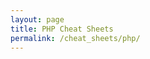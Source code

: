 ```yaml
---
layout: page
title: PHP Cheat Sheets
permalink: /cheat_sheets/php/
---
```


<!-- PHP
================================================================================

[Help](https://hyperpolyglot.org/scripting)
[More Help](https://www.w3schools.com/php/php_superglobals_request.asp)

To make it work:

Store your php file on `/var/www/html/yourdirectory/filename.php`

http://localhost/yourdirectory/filename.php

- [PHP](#php)
  - [Commands](#commands)
  - [Basics](#basics)
      - [Variables](#variables)
      - [Constants](#constants)
      - [Null](#null)
      - [Comments](#comments)
  - [Arithmetic & Logic](#arithmetic--logic)
      - [Values](#values)
      - [Operators](#operators)
      - [Math](#math)
        - [Float truncation](#float-truncation)
  - [Data Types](#data-types)
    - [Strings](#strings)
      - [Operations](#operations)
    - [Regex](#regex)
    - [Arrays](#arrays)
      - [Operations](#operations-1)
      - [Iteration](#iteration)
    - [Hash](#hash)
      - [Operations](#operations-2)
      - [Iteration](#iteration-1)
  - [Functions](#functions)
    - [Variable number of arguments](#variable-number-of-arguments)
    - [Array as arguments](#array-as-arguments)
    - [Anonymous functions](#anonymous-functions)
  - [Execution Control](#execution-control)
    - [If](#if)
    - [Switch](#switch)
    - [While](#while)
    - [For](#for)
    - [Conditional Expresion](#conditional-expresion)
  - [Objects](#objects)
    - [Class](#class)
    - [Module](#module)
    - [Reflection](#reflection)
  - [Exception](#exception)
    - [Raise](#raise)
    - [Try/Catch/Ensure](#trycatchensure)
  - [Libraries and Namespaces](#libraries-and-namespaces)
    - [Import](#import)
  - [Network](#network)
    - [URL](#url)
  - [Web](#web)
        - [Super Globals](#super-globals)
    - [GET](#get)
    - [POST](#post)
    - [Cookies](#cookies)
    - [Session](#session)

Commands
--------------------------------------------------------------------------------

```
> php -f foo.php                // interpreter
> php -a                        // open interactive PHP console

> pear list                     // list packages
> pear install Math_BigInteger  // install package

> php -S localhost:8000	        // start a web server

> php -l foo.php                // check syntax
```

Basics
--------------------------------------------------------------------------------

For PHP to work use the open/close tags
```
<?php 
  ...
  php code here; 
  php code here;
  ...
?>
```

You can config PHP to use other tags: `<? ?>`, `<?= ?>`, `<% %>`

#### Variables

Variables do not need to be declared and there is no syntax for declaring a 
local variable. If a variable with no previous reference is accessed, its value
is NULL.

```
$x = 1;
list($y, $z) = [2, 3]; // parallel assignment y = 2, z = 3
```
A variable is global if it is used at the top level (i.e. outside any function 
definition) or if it is declared inside a function with the global keyword. A 
function must use the global keyword to access the global variable.

```
$g = 1;

function incr_global() {
  global $g;
  ++$g;
}
```


#### Constants
```
define("PI", 3.14);
const PI = 3.14;
```
#### Null
```
NULL
```

#### Comments
```
// One line comment
/* Multiple line
   comment */

```

Arithmetic & Logic
--------------------------------------------------------------------------------
#### Values
```
TRUE FALSE // case insensitive
FALSE NULL 0 0.0 "" "0" [] // falsehoods
```

#### Operators
```
$a && $b
$a || $b
!$a

// lower precedence:
$a and $b
$a or $b
$a xor $b

$a == $b
$a != $b
$a <> $b
$a > $b
$a < $b
$a >= $b
$a <= $b

// no conversion
$a === $b
$a !== $b
```
Most of the relational operators will convert a string to a number if the other
operand is a number. Thus 0 == "0" is true. The operators === and !== do not 
perform this conversion, so 0 === "0" is false.

#### Math

```
$a + $b        // sum 
$a - $b        // minus
$a * $b        // product
$a / $b        // division
(int)($a / $b) // integer division
$a % $b        // mod
pow($a, $b)
sqrt($a)
abs($x)

min(1, 2, 3)
max(1, 2, 3)
$a = [1, 2, 3]
min($a)
max($a)
```

##### Float truncation
```
(int)$x
round($x)
ceil($x)
floor($x)
```


Data Types
--------------------------------------------------------------------------------
```
gettype($a)      // The PHP manual says that the strings returned by gettype 
                 // are subject to change and advises using the following 
                 // predicates instead:

NULL
boolean
integer
double
string
array
object
resource
unknown type

is_null
is_bool
is_numeric
is_int
is_float
is_string
is_array
is_object
is_resource
```

### Strings
```
'this is a string'

$variable = 'interpolation'; 
"this is a string with $variable"   // This is a string with interpolation
"this is a string with ${variable}"

"1 + 1 ${1 + 1}" // This cannot be done
```
#### Operations

```
$a . $b                             // concatenation
str_repeat($a, 80);                 // replicate
mb_strtoupper("lorem")              // to upercase
mb_strtolower("LOREM")              // to lowercase
ucfirst(strtolower("lorem"))        // capitalize
ucwords(strtolower("lorem ipsum"))
trim(" lorem ")                     // trim
ltrim(" lorem")
rtrim("lorem ")
implode(" ", ["a","b","c"])         // join
explode(" ", "do re  mi")           // split
mb_strlen("lorem")                  // length
```

### Regex
```
'/lorem|ipsum/'
```

### Arrays
```
$a = [1, 2, 3, 4];
$a = range(1, 10);
$b =& $a           // address copy
$c = $a            // deep copy
```

#### Operations
```
$a[0]
$a[0] = "lorem";
count($a)
!$a                                 // empty?
array_slice($a, $from, $count)
array_slice($a, $from)

array_push($a, 9);                  // push-pop
$a[] = 9;
array_pop($a);

$a = [6, 7, 8];                     // shift-unshift
array_unshift($a, 5);
array_shift($a);

array_merge($a, $b)                 // concatenate
array_reverse($a)                   // reverse
sort($a)                            // sort, change $a value
array_unique($a)                    // uniq
in_array(7, $a)                     // include?
array_intersect($a, $b)
```

#### Iteration
```
foreach ($a as $i) { echo "$i\n"; }
foreach ($a as $i => $e) { echo "$s at index $i\n"; }  // with index

array_map(function ($x) {                              // map
    return $x * $x;
  }, [1, 2, 3])

array_filter([1, 2, 3],                                // filter
  function ($x) {
    return $x>1;
  })

array_reduce([1, 2, 3],                                // reduce
  function($x,$y) {
    return $x + $y;
  }, 0)

$a = array_map(NULL,                                   // zip
  [1, 2, 3],
  ["a", "b", "c"]);
```

### Hash

Arrays and hash (or dictionaries) use the same structure
```
$d = ["t" => 1, "f" => 0]
$d["t"] = 2;
$d["t"]                   // returns 2

$d["lorem"]               // NULL
$d["lorem"] = "ipsum"     // adds key/value pair

array_keys($d)
array_values($d)
```

When you declare an array, the keys for those values are automaticaly assign,
so you can declare something like this
```
$a = [1, 2, 3, "title" => "hola"];
```

#### Operations
```
count($d)
array_key_exists("y", $d);  // exists key
unset($d["key"]);           // delete
array_merge($d1, $d2);      // merge
```

#### Iteration
```
foreach ($d as $k => $v) {
  echo "value at ${k} is ${v}";
}
```

Functions
--------------------------------------------------------------------------------
```
function function_name($args, $args_default = 1) {
  ...
  return $
  result;
}

function_name($x);

$a = "function_name"   // this works!
$a($x);
```
If a variable containing a string is used like a function then PHP will look
for a function with the name in the string and attempt to invoke it.

### Variable number of arguments
```
function first_and_last() {

  $arg_cnt = func_num_args();

  if ($arg_cnt >= 1) {
    $n = func_get_arg(0);
    echo "first: " . $n . "\n";
  }

  if ($arg_cnt >= 2) {
    $a = func_get_args();
    $n = $a[$arg_cnt-1];
    echo "last: " . $n . "\n";
  }
}
```

### Array as arguments
```
$a = [1, 2, 3];

call_user_func_array("add3", $a);
```

### Anonymous functions
```
$square = function ($x) {
  return $x * $x;
};
```

Execution Control
--------------------------------------------------------------------------------

### If
```
if ( 0 == $n ) {
  echo "no hits\n";
} elseif ( 1 == $n ) {
  echo "one hit\n";
} else {
  echo "$n hits\n";
}
```

### Switch
```
switch ($n) {
case 0:
  echo "no hits\n";
  break;
case 1:
  echo "one hit\n";
  break;
default:
  echo "$n hits\n";
}
```

### While
```
while ( $i < 100 ) { $i++; }

$i = 0;
do {
    echo $i;
} while ($i > 0);
```

### For
```
for ($i = 1; $i <= 10; $i++) {
  echo "$i\n";
}
```

### Conditional Expresion
```
$x > 0 ? $x : -$x
```

Objects
--------------------------------------------------------------------------------
### Class

Properties (i.e. instance variables) must be declared public, protected, or private. Methods can optionally be declared public, protected, or private. Methods without a visibility modifier are public.

```
class Int
{
  public $value;
  const pi = 3.14;

  function __construct($int=0)
  {
    $this->value = $int;
  }

  function plus($i) { ... }  
}

$i = new Int();       // initialize
$i2 = new Int(7);

$v = $i->value;       // get/set values
$i->value = $v + 1;

$i->plus(7)           // call functions

Int::pi               // call constants
```

### Module
```
class Counter extends Int
{
  private static $instances = 0;
  function __construct($int=0)
  {
    Counter::$instances += 1;
    parent::__construct($int);
  }
  function incr()
  {
    $this->value++;
  }
  static function getInstances()
  {
    return $instances;
  }
}

Counter::getInstances()   // invoke functions
```

### Reflection
```
get_class($o) == "Foo"        // returns FALSE if not an object:
method_exists($o, "reverse")
get_class_methods($o)
get_object_vars($o)
```

Exception
--------------------------------------------------------------------------------

### Raise
```
throw new Exception("bad arg");
```

### Try/Catch/Ensure
```
try {
  risky();
} catch (Exception $e) {
  echo "risky failed: ",
    $e->getMessage(), "\n";
}
finally {
  release_resource();
}
```

Libraries and Namespaces
--------------------------------------------------------------------------------
```
require_once("foo.php");            // load library
include_once("foo.php");            // not fatal if error


$libpath = ini_get("include_path"); // libraries path 
ini_set("include_path",
  $libpath . ":/some/path");
```

```
namespace Foo;
namespace Foo\Bar;
```

### Import
Only class names can be imported



Network
--------------------------------------------------------------------------------
```
$host = gethostname();
$ip = gethostbyname($host);
$host2 = gethostbyaddr($ip);

$url = 'http://www.google.com'; // http GET
$s = file_get_contents($url);
```

### URL

Parse URL
```
$url = "http://google.com:80/foo?q=3#bar";
$up = parse_url($url);

$protocol = $up["scheme"];
$hostname = $up["host"];
$port = $up["port"];
$path = $up["path"];
$query_str = $up["query"];
$fragment = $up["fragment"];

# $params is associative array; if keys
# are reused, later values overwrite
# earlier values
parse_str($query_str, $params);
```

Web
--------------------------------------------------------------------------------
##### Super Globals
Superglobals were introduced in PHP 4.1.0, and are built-in variables that are 
always available in all scopes.
```
$GLOBALS
$_SERVER
$_REQUEST
$_POST
$_GET
$_FILES
$_ENV
$_COOKIE
$_SESSION
```
### GET
`$_GET`

```
# index.php
<!DOCTYPE html>
<html lang="en">
<body>
  ...
  <a href="index.php?search=term">Lets go!</a>

  <h3><?php echo $_GET['search']; ?></h3>
  ...
</body>
</html>
```

### POST
`$_POST`

```
# form_procesor.php
<?php
  echo print_r($_POST);   // Array ( [name] => submitted )
?>

# index.php
<!DOCTYPE html>
<html lang="en">
<body>
  ...
  <form action="form_procesor.php" method="post">
    <input type="text" name="name">
    <input type="submit" name="model" value="Submit">
  </form>

</body>
</html>
```

### Cookies
`$_COOKIE`

A cookie is a bit of data stored by the browser and sent to the server with 
every request.

```
setcookie($name, $value, $expiration);
```

### Session
`$_SESSION`

A session is a collection of data stored on the server and associated with a 
given user (usually via a cookie containing an id code)

```
session_start(); // this function must be the very first thing in your document
                 // before any HTML tags
session_unset();
session_destroy();
``` -->